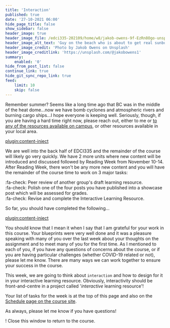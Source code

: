 ```yaml
---
title: 'Interaction'
published: true
date: '27-10-2021 06:00'
hide_page_title: false
show_sidebar: false
header_image: true
header_image_file: /edci335-202109/home/w8/jakob-owens-9f-EzRn8Ogo-unsplash.jpg
header_image_alt_text: 'Guy on the beach who is about to get real sunburnt'
header_image_credit: 'Photo by Jakob Owens on Unsplash'
header_image_creditlink: 'https://unsplash.com/@jakobowens1'
summary:
    enabled: '0'
hide_from_post_list: false
continue_link: true
hide_git_sync_repo_link: true
feed:
    limit: 10
    skip: false
---
```


Remember summer? Seems like a long time ago that BC was in the middle of the heat dome...now we have bomb cyclones and atmospheric rivers and burning cargo ships...I hope everyone is keeping well. Seriously, though, if you are having a hard time right now, please reach out, either to me or [to any of the resources available on campus](https://www.uvic.ca/student-wellness/), or other resources available in your local area.

[plugin:content-inject](../interaction/_schedule)

We are well into the back half of EDCI335 and the remainder of the course will likely go very quickly. We have 2 more units where new content will be introduced and discussed followed by Reading Week from November 10-14. After Reading Week, there won't be any more new content and you will have the remainder of the course time to work on 3 major tasks:

:fa-check: Peer review of another group's draft learning resource.  
:fa-check: Polish one of the four posts you have published into a showcase post which will be assessed for grades.  
:fa-check: Revise and complete the Interactive Learning Resource.  

So far, you should have completed the following...

[plugin:content-inject](../interaction/_completed)

You should know that I mean it when I say that I am grateful for your work in this course. Your blueprints were very well done and it was a pleasure speaking with many of you over the last week about your thoughts on the assignment and to meet many of you for the first time. As I mentioned to each of you, if you have any questions of concerns about the course, or if you are having particular challenges (whether COVID-19 related or not), please let me know. There are many ways we can work together to ensure your success in the course.

This week, we are going to think about `interaction` and how to design for it in your interactive learning resource. Obviously, interactivity should be front-and-centre in a project called '*interactive* learning resource'!

Your list of tasks for the week is at the top of this page and also on the [Schedule page on the course site](https://teaching.madland.ca/edci335-202109/schedule).

As always, please let me know if you have questions!

! Close this window to return to the course.
